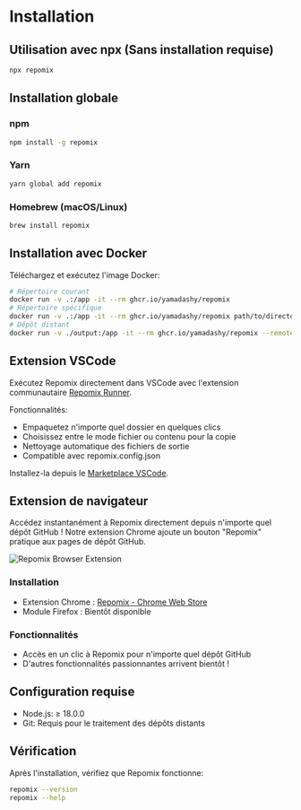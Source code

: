 # Installation

## Utilisation avec npx (Sans installation requise)

```bash
npx repomix
```

## Installation globale

### npm

```bash
npm install -g repomix
```

### Yarn

```bash
yarn global add repomix
```

### Homebrew (macOS/Linux)

```bash
brew install repomix
```

## Installation avec Docker

Téléchargez et exécutez l'image Docker:

```bash
# Répertoire courant
docker run -v .:/app -it --rm ghcr.io/yamadashy/repomix
# Répertoire spécifique
docker run -v .:/app -it --rm ghcr.io/yamadashy/repomix path/to/directory
# Dépôt distant
docker run -v ./output:/app -it --rm ghcr.io/yamadashy/repomix --remote yamadashy/repomix
```

## Extension VSCode

Exécutez Repomix directement dans VSCode avec l'extension communautaire [Repomix Runner](https://marketplace.visualstudio.com/items?itemName=DorianMassoulier.repomix-runner).

Fonctionnalités:
- Empaquetez n'importe quel dossier en quelques clics
- Choisissez entre le mode fichier ou contenu pour la copie
- Nettoyage automatique des fichiers de sortie
- Compatible avec repomix.config.json

Installez-la depuis le [Marketplace VSCode](https://marketplace.visualstudio.com/items?itemName=DorianMassoulier.repomix-runner).

## Extension de navigateur

Accédez instantanément à Repomix directement depuis n'importe quel dépôt GitHub ! Notre extension Chrome ajoute un bouton "Repomix" pratique aux pages de dépôt GitHub.

![Repomix Browser Extension](../../../public/images/docs/browser-extension.png)

### Installation
- Extension Chrome : [Repomix - Chrome Web Store](https://chromewebstore.google.com/detail/repomix/fimfamikepjgchehkohedilpdigcpkoa)
- Module Firefox : Bientôt disponible

### Fonctionnalités
- Accès en un clic à Repomix pour n'importe quel dépôt GitHub
- D'autres fonctionnalités passionnantes arrivent bientôt !

## Configuration requise

- Node.js: ≥ 18.0.0
- Git: Requis pour le traitement des dépôts distants

## Vérification

Après l'installation, vérifiez que Repomix fonctionne:

```bash
repomix --version
repomix --help
```
